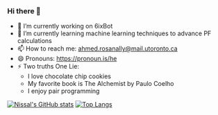 ### Hi there 👋

- 🔭 I’m currently working on 6ixBot
- 🌱 I’m currently learning machine learning techniques to advance PF calculations
- 📫 How to reach me: ahmed.rosanally@mail.utoronto.ca
- 😄 Pronouns: https://pronoun.is/he
- ⚡ Two truths One Lie:
  - I love chocolate chip cookies
  - My favorite book is The Alchemist by Paulo Coelho
  - I enjoy pair programming 
 
[![Nissal's GitHub stats](https://github-readme-stats.vercel.app/api?username=ll-O-ll)](https://github.com/anuraghazra/github-readme-stats)
[![Top Langs](https://github-readme-stats.vercel.app/api/top-langs/?username=ll-O-ll)](https://github.com/anuraghazra/github-readme-stats)
